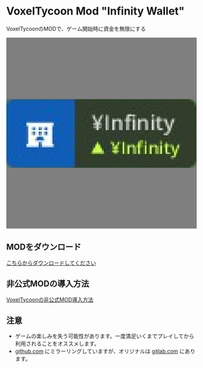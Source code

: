# VoxelTycoon Mod "Infinity Wallet"

VoxelTycoonのMODで、ゲーム開始時に資金を無限にする

![preview.png](preview.png)

## MODをダウンロード

[こちらからダウンロードしてください](https://gitlab.com/tsuchinaga/voxel-tycoon-mod-infinity-wallet/-/jobs/artifacts/master/download?job=build)

## 非公式MODの導入方法
[VoxelTycoonの非公式MOD導入方法](https://scrapbox.io/tsuchinaga/VoxelTycoon%E3%81%AE%E9%9D%9E%E5%85%AC%E5%BC%8FMOD%E5%B0%8E%E5%85%A5%E6%96%B9%E6%B3%95)

## 注意

* ゲームの楽しみを失う可能性があります。一度満足いくまでプレイしてから利用されることをオススメします。
* [github.com](https://github.com/tsuchinaga/voxel-tycoon-mod-infinity-wallet) にミラーリングしていますが、オリジナルは [gitlab.com](https://gitlab.com/tsuchinaga/voxel-tycoon-mod-infinity-wallet) にあります。
